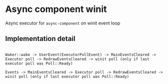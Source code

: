 # Async component winit
Async executor for `async-component` on winit event loop

## Implementation detail
```text

Waker::wake -> UserEvent(ExecutorPollEvent) -> MainEventsCleared -> Executor poll -> RedrawEventsCleared -> winit poll (only if last executor poll was Poll::Ready)

Events -> MainEventsCleared -> Executor poll -> RedrawEventsCleared -> winit poll (only if last executor poll was Poll::Ready)

```
